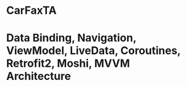 # CarFaxTA
# Data Binding, Navigation, ViewModel, LiveData, Coroutines, Retrofit2, Moshi, MVVM Architecture
